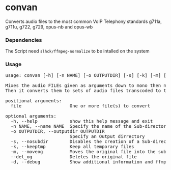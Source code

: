 # convan
Converts audio files to the most common VoIP Telephony standards g711a, g711u, g722, g729, opus-nb and opus-wb

### Dependencies
The Script need `slhck/ffmpeg-normalize` to be intalled on the system

### Usage
<pre>
usage: convan [-h] [-n NAME] [-o OUTPUTDIR] [-s] [-k] [-m] [--del_og] [-d] file [file ...]

Mixes the audio FILEs given as arguments down to mono then normalizes them (if -m is not specified).
Then it converts them to sets of audio files transcoded to the most common VoIP Telephony standards g711a, g711u, g722, g729, opus-nb and opus-wb.

positional arguments:
  file                  One or more file(s) to convert

optional arguments:
  -h, --help            show this help message and exit
  -n NAME, --name NAME  Specify the name of the Sub-directory and audio files
  -o OUTPUTDIR, --outputdir OUTPUTDIR
                        Specify an Output dirrectory
  -s, --nosubdir        Disables the creation of a Sub-directory; incompatible with -m
  -k, --keeptmp         Keep all temporary files
  -m, --moveog          Moves the original file into the subdirectory; incompatible with -s
  --del_og              Deletes the original file
  -d, --debug           Show additional information and ffmpeg output
  </pre>

